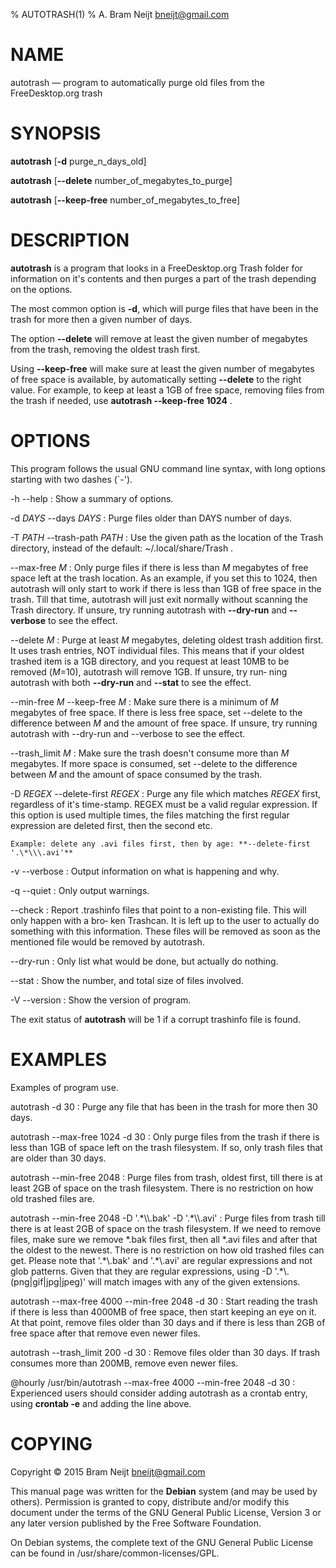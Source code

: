% AUTOTRASH(1)
% A. Bram Neijt <bneijt@gmail.com>

# NAME

autotrash — program to automatically purge old files from the FreeDesktop.org trash

# SYNOPSIS

**autotrash** [**-d** purge_n_days_old]

**autotrash** [**--delete** number_of_megabytes_to_purge]

**autotrash** [**--keep-free** number_of_megabytes_to_free]

# DESCRIPTION

**autotrash** is  a program that looks in a FreeDesktop.org Trash folder for information on it's contents
and then purges a part of the trash depending on the options.

The most common option is **-d**, which will purge files that have been in the trash for more then a given
number of days.

The  option **--delete** will remove at least the given number of megabytes from the trash, removing the
oldest trash first.

Using **--keep-free** will make sure at least the given number of megabytes of free space is available, by
automatically setting **--delete** to the right value. For example, to keep at least a 1GB of free space,
removing files from the trash if needed, use **autotrash --keep-free 1024** .

# OPTIONS

This program follows the usual GNU command line syntax, with long options  starting  with  two  dashes
(`-').

-h --help
:   Show a summary of options.

-d _DAYS_ --days _DAYS_
:   Purge files older than DAYS number of days.

-T _PATH_ --trash-path _PATH_
:   Use  the  given  path  as  the  location  of  the  Trash  directory, instead of the default:
    ~/.local/share/Trash .

--max-free _M_
:   Only purge files if there is less than _M_ megabytes of free space left at the trash location.
    As  an  example, if you set this to 1024, then autotrash will only start to work if there is
    less than 1GB of free space in the trash. Till that time, autotrash will just exit  normally
    without  scanning  the  Trash directory. If unsure, try running autotrash with **--dry-run** and
    **--verbose** to see the effect.

--delete _M_
:   Purge at least _M_ megabytes, deleting oldest trash addition first. It uses trash entries, NOT
    individual  files.  This  means that if your oldest trashed item is a 1GB directory, and you
    request at least 10MB to be removed (_M_=10), autotrash will remove 1GB. If unsure,  try  run‐
    ning autotrash with both **--dry-run** and **--stat** to see the effect.

--min-free _M_ --keep-free _M_
:   Make  sure there is a minimum of _M_ megabytes of free space. If there is less free space, set
    --delete to the difference between _M_ and the amount of free space. If  unsure,  try  running
    autotrash with --dry-run and --verbose to see the effect.

--trash_limit _M_
:   Make sure the trash doesn't consume more than _M_ megabytes. If more space is consumed, set
    --delete to the difference between _M_ and the amount of space consumed by the trash.

-D _REGEX_ --delete-first _REGEX_
:   Purge  any  file  which  matches _REGEX_ first, regardless of it's time-stamp. REGEX must be a
    valid regular expression. If this option is used multiple  times,  the  files  matching  the
    first  regular  expression are deleted first, then the second etc.

    Example: delete any .avi files first, then by age: **--delete-first '.\*\\\.avi'**

-v --verbose
:   Output information on what is happening and why.

-q --quiet
:   Only output warnings.

--check
:   Report .trashinfo files that point to a non-existing file. This will only happen with a bro‐
    ken  Trashcan.  It  is  left  up to the user to actually do something with this information.
    These files will be removed as soon as the mentioned file would be removed by autotrash.

--dry-run
:   Only list what would be done, but actually do nothing.

--stat
:   Show the number, and total size of files involved.

-V --version
:   Show the version of program.


The exit status of **autotrash** will be 1 if a corrupt trashinfo file is found.

# EXAMPLES

Examples of program use.

autotrash -d 30
:   Purge any file that has been in the trash for more then 30 days.

autotrash --max-free 1024 -d 30
:   Only purge files from the trash if there is less  than  1GB  of  space  left  on  the  trash
    filesystem. If so, only trash files that are older than 30 days.

autotrash --min-free 2048
:   Purge  files  from  trash,  oldest  first,  till there is at least 2GB of space on the trash
    filesystem. There is no restriction on how old trashed files are.

autotrash --min-free 2048 -D '.\*\\\\.bak' -D '.\*\\\\.avi'
:   Purge files from trash till there is at least 2GB of space on the trash  filesystem.  If  we
    need  to remove files, make sure we remove *.bak files first, then all *.avi files and after
    that the oldest to the newest. There is no restriction on how old  trashed  files  can  get.
    Please  note  that  '.\*\\.bak'  and  '.\*\\.avi' are regular expressions and not glob patterns.
    Given that they are regular expressions, using -D '.\*\\.(png|gif|jpg|jpeg)' will match images
    with any of the given extensions.

autotrash --max-free 4000 --min-free 2048 -d 30
:   Start  reading  the  trash if there is less than 4000MB of free space, then start keeping an
    eye on it. At that point, remove files older than 30 days and if there is less than 2GB of free
    space after that remove even newer files.

autotrash --trash_limit 200 -d 30
:   Remove files older than 30 days. If trash consumes more than 200MB, remove even newer files.

@hourly /usr/bin/autotrash --max-free 4000 --min-free 2048 -d 30
:   Experienced  users should consider adding autotrash as a crontab entry, using **crontab -e** and
    adding the line above.

# COPYING

Copyright © 2015 Bram Neijt <bneijt@gmail.com>

This manual page was written for the **Debian** system (and may be used  by
others).  Permission is granted to copy, distribute and/or modify this document under the terms of the
GNU General Public License, Version 3 or any later version published by the Free Software Foundation.

On Debian systems, the complete text of the GNU General Public License can be found in
/usr/share/common-licenses/GPL.

